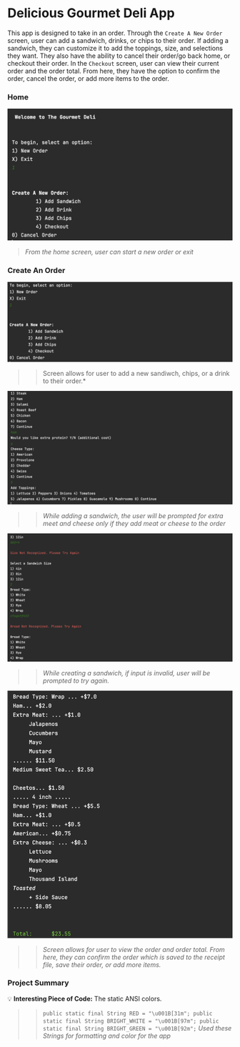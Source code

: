 # Delicious Gourmet Deli App
This app is designed to take in an order. 
Through the `Create A New Order` screen, user can add a sandwich, drinks, or chips to their order. If adding a sandwich, they can customize it to add the toppings, size, and selections they want. They also have the ability to cancel their order/go back home, or checkout their order.
In the `Checkout` screen, user can view their current order and the order total. From here, they have the option to confirm the order, cancel the order, or add more items to the order.




### Home
![Deli Home](src/main/receipts/HOMEADDORDERSCREEN.png)
> *From the home screen, user can start a new order or exit*





### Create An Order
![AddSandwichScreen](src/main/receipts/CREATEORDER.png)
>> Screen allows for user to add a new sandiwch, chips, or a drink to their order.*

![Ask Extra](src/main/receipts/ASKEXTRASCREEN.png)
>> *While adding a sandwich, the user will be prompted for extra meet and cheese only if they add meat or cheese to the order*

![Error Catch](src/main/receipts/ERRORCATCH.png)
>> *While creating a sandwich, if input is invalid, user will be prompted to try again.*

![Receipt](src/main/receipts/receipt.png)
>> *Screen allows for user to view the order and order total. From here, they can confirm the order which is saved to the receipt file, save their order, or add more items.*




### Project Summary


:bulb: **Interesting Piece of Code:** The static ANSI colors.

>> `public static final String RED = "\u001B[31m";
public static final String BRIGHT_WHITE = "\u001B[97m";
public static final String BRIGHT_GREEN = "\u001B[92m";`
>> *Used these Strings for formatting and color for the app*